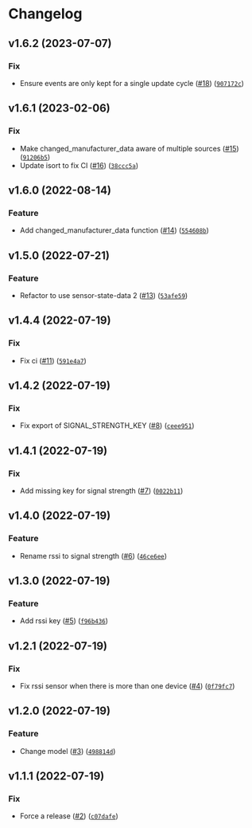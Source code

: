 # Changelog

<!--next-version-placeholder-->

## v1.6.2 (2023-07-07)

### Fix

* Ensure events are only kept for a single update cycle ([#18](https://github.com/Bluetooth-Devices/bluetooth-sensor-state-data/issues/18)) ([`907172c`](https://github.com/Bluetooth-Devices/bluetooth-sensor-state-data/commit/907172c9c0320f9b17463a605f42add48688d43d))

## v1.6.1 (2023-02-06)
### Fix
* Make changed_manufacturer_data aware of multiple sources ([#15](https://github.com/Bluetooth-Devices/bluetooth-sensor-state-data/issues/15)) ([`91206b5`](https://github.com/Bluetooth-Devices/bluetooth-sensor-state-data/commit/91206b59745847714d3e366f2983c8b1f5ce65b0))
* Update isort to fix CI ([#16](https://github.com/Bluetooth-Devices/bluetooth-sensor-state-data/issues/16)) ([`38ccc5a`](https://github.com/Bluetooth-Devices/bluetooth-sensor-state-data/commit/38ccc5a5bbc6aedb3a5fa04ec1db1a7d5afaf920))

## v1.6.0 (2022-08-14)
### Feature
* Add changed_manufacturer_data function ([#14](https://github.com/Bluetooth-Devices/bluetooth-sensor-state-data/issues/14)) ([`554608b`](https://github.com/Bluetooth-Devices/bluetooth-sensor-state-data/commit/554608b708b46b94b422512d6778574d8766c762))

## v1.5.0 (2022-07-21)
### Feature
* Refactor to use sensor-state-data 2 ([#13](https://github.com/Bluetooth-Devices/bluetooth-sensor-state-data/issues/13)) ([`53afe59`](https://github.com/Bluetooth-Devices/bluetooth-sensor-state-data/commit/53afe5952dfbe8070d80d5cd729346a8d62d646e))

## v1.4.4 (2022-07-19)
### Fix
* Fix ci ([#11](https://github.com/Bluetooth-Devices/bluetooth-sensor-state-data/issues/11)) ([`591e4a7`](https://github.com/Bluetooth-Devices/bluetooth-sensor-state-data/commit/591e4a726a2b69b82d5cf2161bedd906cda154ea))

## v1.4.2 (2022-07-19)
### Fix
* Fix export of SIGNAL_STRENGTH_KEY ([#8](https://github.com/Bluetooth-Devices/bluetooth-sensor-state-data/issues/8)) ([`ceee951`](https://github.com/Bluetooth-Devices/bluetooth-sensor-state-data/commit/ceee95163bb2911f9472abe4e9d109f56fe21a67))

## v1.4.1 (2022-07-19)
### Fix
* Add missing key for signal strength ([#7](https://github.com/Bluetooth-Devices/bluetooth-sensor-state-data/issues/7)) ([`0022b11`](https://github.com/Bluetooth-Devices/bluetooth-sensor-state-data/commit/0022b11ab4313f1dfcd47428578a301d268a9a5c))

## v1.4.0 (2022-07-19)
### Feature
* Rename rssi to signal strength ([#6](https://github.com/Bluetooth-Devices/bluetooth-sensor-state-data/issues/6)) ([`46ce6ee`](https://github.com/Bluetooth-Devices/bluetooth-sensor-state-data/commit/46ce6ee4e8d27dbd94135ac1b86d7c613d71bddd))

## v1.3.0 (2022-07-19)
### Feature
* Add rssi key ([#5](https://github.com/Bluetooth-Devices/bluetooth-sensor-state-data/issues/5)) ([`f96b436`](https://github.com/Bluetooth-Devices/bluetooth-sensor-state-data/commit/f96b4366b43b7e5f96c0be9ad4062ed72ac1c0a5))

## v1.2.1 (2022-07-19)
### Fix
* Fix rssi sensor when there is more than one device ([#4](https://github.com/Bluetooth-Devices/bluetooth-sensor-state-data/issues/4)) ([`0f79fc7`](https://github.com/Bluetooth-Devices/bluetooth-sensor-state-data/commit/0f79fc73b69ebf4f2e9f9d37690fead21b2a44bb))

## v1.2.0 (2022-07-19)
### Feature
* Change model ([#3](https://github.com/Bluetooth-Devices/bluetooth-sensor-state-data/issues/3)) ([`498814d`](https://github.com/Bluetooth-Devices/bluetooth-sensor-state-data/commit/498814d633850f723104dba962d18631c43ce957))

## v1.1.1 (2022-07-19)
### Fix
* Force a release ([#2](https://github.com/Bluetooth-Devices/bluetooth-sensor-state-data/issues/2)) ([`c07dafe`](https://github.com/Bluetooth-Devices/bluetooth-sensor-state-data/commit/c07dafefd8a3adb0eb43e8c3c09c000b942d45ba))
